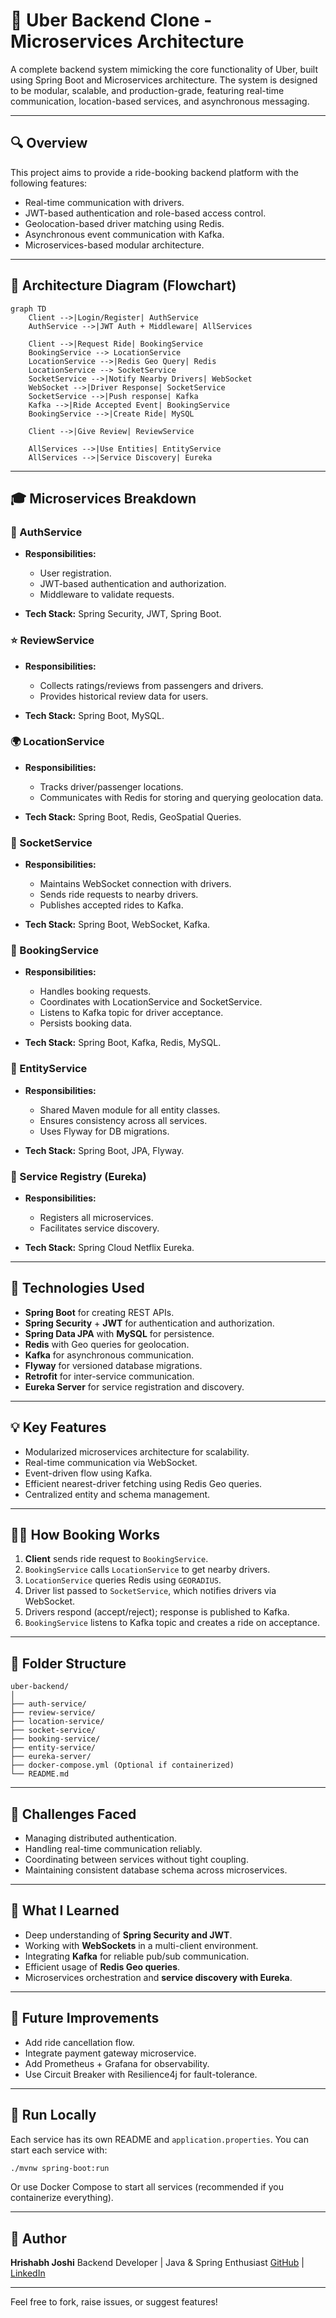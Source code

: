 # 🚗 Uber Backend Clone - Microservices Architecture

A complete backend system mimicking the core functionality of Uber, built using Spring Boot and Microservices architecture. The system is designed to be modular, scalable, and production-grade, featuring real-time communication, location-based services, and asynchronous messaging.

---

## 🔍 Overview

This project aims to provide a ride-booking backend platform with the following features:

* Real-time communication with drivers.
* JWT-based authentication and role-based access control.
* Geolocation-based driver matching using Redis.
* Asynchronous event communication with Kafka.
* Microservices-based modular architecture.

---

## 🚀 Architecture Diagram (Flowchart)

```mermaid
graph TD
    Client -->|Login/Register| AuthService
    AuthService -->|JWT Auth + Middleware| AllServices
    
    Client -->|Request Ride| BookingService
    BookingService --> LocationService
    LocationService -->|Redis Geo Query| Redis
    LocationService --> SocketService
    SocketService -->|Notify Nearby Drivers| WebSocket
    WebSocket -->|Driver Response| SocketService
    SocketService -->|Push response| Kafka
    Kafka -->|Ride Accepted Event| BookingService
    BookingService -->|Create Ride| MySQL

    Client -->|Give Review| ReviewService

    AllServices -->|Use Entities| EntityService
    AllServices -->|Service Discovery| Eureka
```

---

## 🎓 Microservices Breakdown

### 🔐 AuthService

* **Responsibilities:**

    * User registration.
    * JWT-based authentication and authorization.
    * Middleware to validate requests.
* **Tech Stack:** Spring Security, JWT, Spring Boot.

### ⭐ ReviewService

* **Responsibilities:**

    * Collects ratings/reviews from passengers and drivers.
    * Provides historical review data for users.
* **Tech Stack:** Spring Boot, MySQL.

### 🌍 LocationService

* **Responsibilities:**

    * Tracks driver/passenger locations.
    * Communicates with Redis for storing and querying geolocation data.
* **Tech Stack:** Spring Boot, Redis, GeoSpatial Queries.

### 💬 SocketService

* **Responsibilities:**

    * Maintains WebSocket connection with drivers.
    * Sends ride requests to nearby drivers.
    * Publishes accepted rides to Kafka.
* **Tech Stack:** Spring Boot, WebSocket, Kafka.

### 🚖 BookingService

* **Responsibilities:**

    * Handles booking requests.
    * Coordinates with LocationService and SocketService.
    * Listens to Kafka topic for driver acceptance.
    * Persists booking data.
* **Tech Stack:** Spring Boot, Kafka, Redis, MySQL.

### 🏃 EntityService

* **Responsibilities:**

    * Shared Maven module for all entity classes.
    * Ensures consistency across all services.
    * Uses Flyway for DB migrations.
* **Tech Stack:** Spring Boot, JPA, Flyway.

### 📎 Service Registry (Eureka)

* **Responsibilities:**

    * Registers all microservices.
    * Facilitates service discovery.
* **Tech Stack:** Spring Cloud Netflix Eureka.

---

## 📄 Technologies Used

* **Spring Boot** for creating REST APIs.
* **Spring Security** + **JWT** for authentication and authorization.
* **Spring Data JPA** with **MySQL** for persistence.
* **Redis** with Geo queries for geolocation.
* **Kafka** for asynchronous communication.
* **Flyway** for versioned database migrations.
* **Retrofit** for inter-service communication.
* **Eureka Server** for service registration and discovery.

---

## 💡 Key Features

* Modularized microservices architecture for scalability.
* Real-time communication via WebSocket.
* Event-driven flow using Kafka.
* Efficient nearest-driver fetching using Redis Geo queries.
* Centralized entity and schema management.

---

## 🛋‍♂️ How Booking Works

1. **Client** sends ride request to `BookingService`.
2. `BookingService` calls `LocationService` to get nearby drivers.
3. `LocationService` queries Redis using `GEORADIUS`.
4. Driver list passed to `SocketService`, which notifies drivers via WebSocket.
5. Drivers respond (accept/reject); response is published to Kafka.
6. `BookingService` listens to Kafka topic and creates a ride on acceptance.

---

## 📁 Folder Structure

```
uber-backend/
│
├── auth-service/
├── review-service/
├── location-service/
├── socket-service/
├── booking-service/
├── entity-service/
├── eureka-server/
├── docker-compose.yml (Optional if containerized)
└── README.md
```

---

## 💪 Challenges Faced

* Managing distributed authentication.
* Handling real-time communication reliably.
* Coordinating between services without tight coupling.
* Maintaining consistent database schema across microservices.

---

## 🙌 What I Learned

* Deep understanding of **Spring Security and JWT**.
* Working with **WebSockets** in a multi-client environment.
* Integrating **Kafka** for reliable pub/sub communication.
* Efficient usage of **Redis Geo queries**.
* Microservices orchestration and **service discovery with Eureka**.

---

## 🚜 Future Improvements

* Add ride cancellation flow.
* Integrate payment gateway microservice.
* Add Prometheus + Grafana for observability.
* Use Circuit Breaker with Resilience4j for fault-tolerance.

---

## 📍 Run Locally

Each service has its own README and `application.properties`. You can start each service with:

```bash
./mvnw spring-boot:run
```

Or use Docker Compose to start all services (recommended if you containerize everything).

---

## 🌟 Author

**Hrishabh Joshi**
Backend Developer | Java & Spring Enthusiast
[GitHub](https://github.com/) | [LinkedIn](https://linkedin.com/)

---

Feel free to fork, raise issues, or suggest features!
